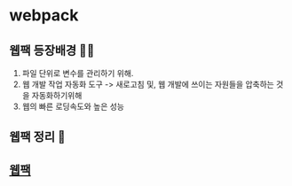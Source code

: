 # webpack

## 웹팩 등장배경 👨‍💻

1) 파일 단위로 변수를 관리하기 위해. 
2) 웹 개발 작업 자동화 도구 -> 새로고침 및, 웹 개발에 쓰이는 자원들을 압축하는 것을 자동화하기위해
3) 웹의 빠른 로딩속도와 높은 성능


## 웹팩 정리 📙
## [웹팩](https://pololove.tistory.com/86?category=993586)
